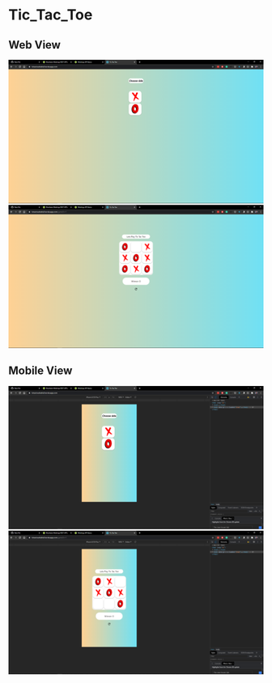 # Tic_Tac_Toe
## Web View
![SS1](https://github.com/shahiddhariwala/Tic_Tac_Toe/blob/master/tic1.png)
![SS2](https://github.com/shahiddhariwala/Tic_Tac_Toe/blob/master/tic2.png)

## Mobile View
![SS1](https://github.com/shahiddhariwala/Tic_Tac_Toe/blob/master/mobtic1.png)
![SS2](https://github.com/shahiddhariwala/Tic_Tac_Toe/blob/master/mobtic2.png)
